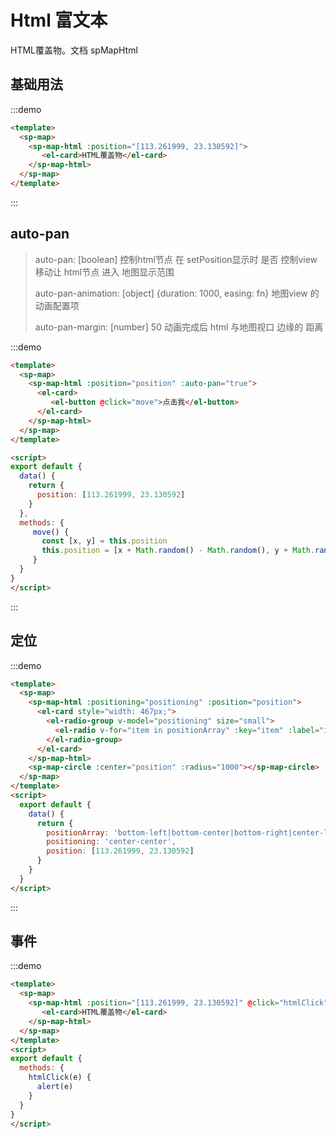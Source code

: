 # Html 富文本

HTML覆盖物。文档<api-link href="map/sp-map-html"> spMapHtml</api-link>

## 基础用法

:::demo

```html
<template>
  <sp-map>  
    <sp-map-html :position="[113.261999, 23.130592]">
       <el-card>HTML覆盖物</el-card>
    </sp-map-html>
  </sp-map>
</template>
```

:::

## auto-pan

> auto-pan: [boolean] 控制html节点 在 setPosition显示时 是否 控制view 移动让 html节点 进入 地图显示范围
>
> auto-pan-animation: [object] {duration: 1000, easing: fn} 地图view 的动画配置项
>
> auto-pan-margin: [number] 50 动画完成后 html 与地图视口 边缘的 距离
>

:::demo
```html
<template>
  <sp-map>
    <sp-map-html :position="position" :auto-pan="true">
      <el-card>
         <el-button @click="move">点击我</el-button>
      </el-card>
    </sp-map-html>
  </sp-map>
</template>

<script>
export default {
  data() {
    return {
      position: [113.261999, 23.130592]
    }
  },
  methods: {
     move() {
       const [x, y] = this.position
       this.position = [x + Math.random() - Math.random(), y + Math.random() - Math.random()]
     }
  }
}
</script>
```
:::

## 定位

:::demo

```html
<template>
  <sp-map>
    <sp-map-html :positioning="positioning" :position="position">
      <el-card style="width: 467px;">
        <el-radio-group v-model="positioning" size="small">
          <el-radio v-for="item in positionArray" :key="item" :label="item">{{item}}</el-radio>
        </el-radio-group>
      </el-card>
    </sp-map-html>
    <sp-map-circle :center="position" :radius="1000"></sp-map-circle>
  </sp-map>
</template>
<script>
  export default {
    data() {
      return {
        positionArray: 'bottom-left|bottom-center|bottom-right|center-left|center-center|center-right|top-left|top-center|top-right'.split('|'),
        positioning: 'center-center',
        position: [113.261999, 23.130592]
      }
    }
  }
</script>

```

:::

## 事件

:::demo

```html
<template>
  <sp-map>  
    <sp-map-html :position="[113.261999, 23.130592]" @click="htmlClick">
       <el-card>HTML覆盖物</el-card>
    </sp-map-html>
  </sp-map>
</template>
<script>
export default {
  methods: {
    htmlClick(e) {
      alert(e)
    }
  }
}
</script>
```
